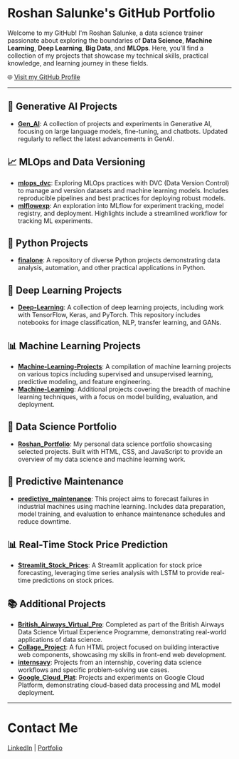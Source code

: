 # Roshan Salunke's GitHub Portfolio

Welcome to my GitHub! I'm Roshan Salunke, a data science trainer passionate about exploring the boundaries of **Data Science**, **Machine Learning**, **Deep Learning**, **Big Data**, and **MLOps**. Here, you’ll find a collection of my projects that showcase my technical skills, practical knowledge, and learning journey in these fields.

🌐 [Visit my GitHub Profile](https://github.com/roshan9900?tab=repositories)

---

## 🧠 Generative AI Projects
- **[Gen_AI](https://github.com/roshan9900/Gen_AI)**: A collection of projects and experiments in Generative AI, focusing on large language models, fine-tuning, and chatbots. Updated regularly to reflect the latest advancements in GenAI.

## 📈 MLOps and Data Versioning
- **[mlops_dvc](https://github.com/roshan9900/mlops_dvc)**: Exploring MLOps practices with DVC (Data Version Control) to manage and version datasets and machine learning models. Includes reproducible pipelines and best practices for deploying robust models.
- **[mlflowexp](https://github.com/roshan9900/mlflowexp)**: An exploration into MLflow for experiment tracking, model registry, and deployment. Highlights include a streamlined workflow for tracking ML experiments.

## 🐍 Python Projects
- **[finalone](https://github.com/roshan9900/finalone)**: A repository of diverse Python projects demonstrating data analysis, automation, and other practical applications in Python.
  
## 🤖 Deep Learning Projects
- **[Deep-Learning](https://github.com/roshan9900/Deep-Learning)**: A collection of deep learning projects, including work with TensorFlow, Keras, and PyTorch. This repository includes notebooks for image classification, NLP, transfer learning, and GANs.

## 📊 Machine Learning Projects
- **[Machine-Learning-Projects](https://github.com/roshan9900/Machine-Learning-Projects)**: A compilation of machine learning projects on various topics including supervised and unsupervised learning, predictive modeling, and feature engineering. 
- **[Machine-Learning](https://github.com/roshan9900/Machine-Learning)**: Additional projects covering the breadth of machine learning techniques, with a focus on model building, evaluation, and deployment.

## 📁 Data Science Portfolio
- **[Roshan_Portfolio](https://github.com/roshan9900/Roshan_Portfolio)**: My personal data science portfolio showcasing selected projects. Built with HTML, CSS, and JavaScript to provide an overview of my data science and machine learning work.

## 🔧 Predictive Maintenance
- **[predictive_maintenance](https://github.com/roshan9900/predictive_maintenance)**: This project aims to forecast failures in industrial machines using machine learning. Includes data preparation, model training, and evaluation to enhance maintenance schedules and reduce downtime.

## 📊 Real-Time Stock Price Prediction
- **[Streamlit_Stock_Prices](https://github.com/roshan9900/Streamlit_Stock_Prices)**: A Streamlit application for stock price forecasting, leveraging time series analysis with LSTM to provide real-time predictions on stock prices.

## 📚 Additional Projects
- **[British_Airways_Virtual_Pro](https://github.com/roshan9900/British_Airways_Virtual_Pro)**: Completed as part of the British Airways Data Science Virtual Experience Programme, demonstrating real-world applications of data science.
- **[Collage_Project](https://github.com/roshan9900/Collage_Project)**: A fun HTML project focused on building interactive web components, showcasing my skills in front-end web development.
- **[internsavy](https://github.com/roshan9900/internsavy)**: Projects from an internship, covering data science workflows and specific problem-solving use cases.
- **[Google_Cloud_Plat](https://github.com/roshan9900/Google_Cloud_Plat)**: Projects and experiments on Google Cloud Platform, demonstrating cloud-based data processing and ML model deployment.


---


# Contact Me
[LinkedIn](https://www.linkedin.com/in/roshan-salunke-865425263/) | [Portfolio](https://roshan9900.github.io/Roshan_Portfolio/)

